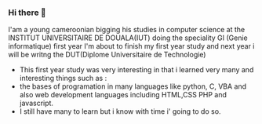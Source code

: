 ### Hi there 👋
I'am a young cameroonian bigging his studies in computer science at the INSTITUT UNIVERSITAIRE DE DOUALA(IUT)
doing the speciality GI (Genie informatique) first year
I'm about to finish my first year study and next year i will be writng the DUT(Diplome Universitaire de Technologie)
- This first year study was very interesting in that i learned very many and interesting things such as :
- the bases of programation in many languages like python, C, VBA  and also web development languages including HTML,CSS PHP and javascript.
- I still have many to learn but i know with time i' going to do so. 
